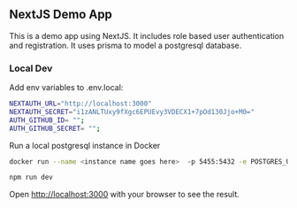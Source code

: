## NextJS Demo App
This is a demo app using NextJS.  It includes role based user authentication and registration.  It uses prisma to model a postgresql database.

### Local Dev
Add env variables to .env.local:
```bash
NEXTAUTH_URL="http://localhost:3000"
NEXTAUTH_SECRET="i1zANLTUxy9fXgc6EPUEvy3VDECX1+7pOd130Jjo+M0="
AUTH_GITHUB_ID= "";
AUTH_GITHUB_SECRET= "";
```

Run a local postgresql instance in Docker
```bash
docker run --name <instance name goes here>  -p 5455:5432 -e POSTGRES_USER=<db username> -e POSTGRES_PASSWORD=<db password> -e POSTGRES_DB=<db name> -d postgres
```

```bash
npm run dev
```

Open [http://localhost:3000](http://localhost:3000) with your browser to see the result.